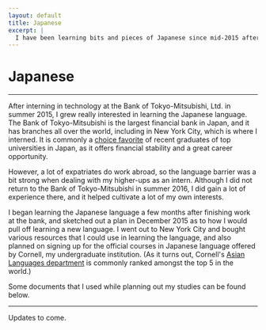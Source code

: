 ```yaml
---
layout: default
title: Japanese
excerpt: |
  I have been learning bits and pieces of Japanese since mid-2015 after working at a Japanese bank for a summer internship in summer 2015. Here are some documents that I have created while studying and learning the language better.
---
```


# Japanese

----

After interning in technology at the Bank of Tokyo-Mitsubishi, Ltd. in summer 2015,
I grew really interested in learning the Japanese language. The Bank of Tokyo-Mitsubishi
is the largest financial bank in Japan, and it has branches all over the world,
including in New York City, which is where I interned. It is commonly a
[choice favorite][favorite] of recent graduates of top universities in Japan, as
it offers financial stability and a great career opportunity.

However, a lot of expatriates do work abroad, so the language barrier was a bit
strong when dealing with my higher-ups as an intern. Although I did not return
to the Bank of Tokyo-Mitsubishi in summer 2016, I did gain a lot of experience
there, and it helped cultivate a lot of my own interests.

I began learning the Japanese language a few months after finishing work at the
bank, and sketched out a plan in December 2015 as to how I would pull off learning
a new language. I went out to New York City and bought various resources that I
could use in learning the language, and also planned on signing up for the official
courses in Japanese language offered by Cornell, my undergraduate institution.
(As it turns out, Cornell's [Asian Languages department][asian] is commonly ranked
amongst the top 5 in the world.)

Some documents that I used while planning out my studies can be found below.

----

Updates to come.

[favorite]: https://www.tofugu.com/japan/jobs-in-japan/index.html#ba-students-male
[asian]:    http://asianstudies.cornell.edu/undergraduate